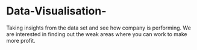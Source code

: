 # Data-Visualisation-
Taking insights from the data set and see how company is performing. We are
interested in finding out the weak areas where you can work to make more profit.
